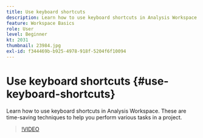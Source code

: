 ```yaml
---
title: Use keyboard shortcuts
description: Learn how to use keyboard shortcuts in Analysis Workspace
feature: Workspace Basics
role: User
level: Beginner
kt: 2031
thumbnail: 23984.jpg
exl-id: f344469b-b925-4978-918f-5204f6f10094
---
```

# Use keyboard shortcuts {#use-keyboard-shortcuts}

Learn how to use keyboard shortcuts in Analysis Workspace. These are time-saving techniques to help you perform various tasks in a project.

>[!VIDEO](https://video.tv.adobe.com/v/23984/?quality=12&learn=on)
